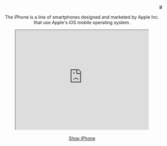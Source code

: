 <p align="center"> <b><marquee> iPad </marquee></b></p>

<p align="center">The iPhone is a line of smartphones designed and marketed by Apple Inc. that use Apple's iOS mobile operating system.</p>

<p align="center">
<iframe width="420" height="315"
src="https://www.youtube.com/embed/aOq49euWnIo">
</iframe><br><br>
<a href="https://www.apple.com/ipad/" target="_blank">Shop iPhone</a>
</p>



